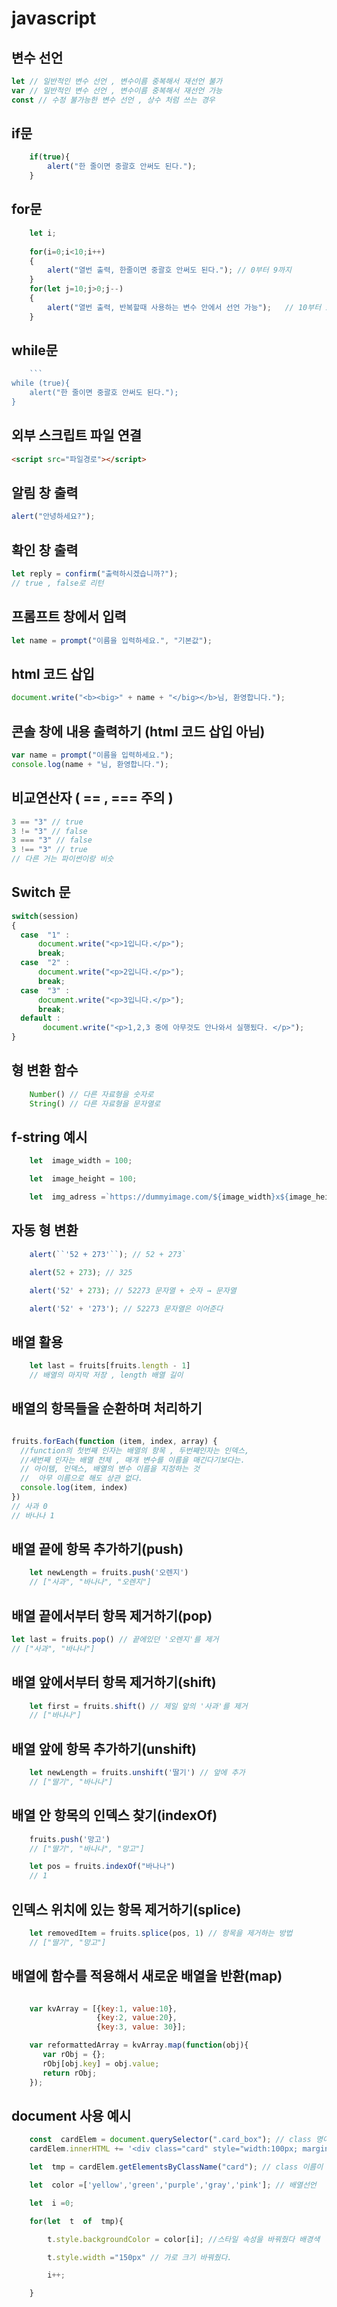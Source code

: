 # javascript

## 변수 선언
```javascript
let // 일반적인 변수 선언 , 변수이름 중복해서 재선언 불가
var // 일반적인 변수 선언 , 변수이름 중복해서 재선언 가능
const // 수정 불가능한 변수 선언 , 상수 처럼 쓰는 경우 
```
## if문 
```javascript
	if(true){
		alert("한 줄이면 중괄호 안써도 된다.");
	}
```
## for문 
```javascript
	let i;
	
	for(i=0;i<10;i++)
	{
		alert("열번 출력, 한줄이면 중괄호 안써도 된다."); // 0부터 9까지
	}
	for(let j=10;j>0;j--)
	{
		alert("열번 출력, 반복할때 사용하는 변수 안에서 선언 가능");   // 10부터 1까지
	}
```
## while문
```javascript
	```
while (true){
	alert("한 줄이면 중괄호 안써도 된다.");
}

```


## 외부 스크립트 파일 연결
```html
<script src="파일경로"></script>
```

## 알림 창 출력
```javascript
alert("안녕하세요?");
```

##  확인 창 출력
```javascript
let reply = confirm("출력하시겠습니까?"); 
// true , false로 리턴
```

## 프롬프트 창에서 입력
```javascript
let name = prompt("이름을 입력하세요.", "기본값");
```

## html 코드 삽입
```javascript
document.write("<b><big>" + name + "</big></b>님, 환영합니다.");
```

## 콘솔 창에 내용 출력하기 (html 코드 삽입 아님)
```javascript
var name = prompt("이름을 입력하세요."); 
console.log(name + "님, 환영합니다.");
```

##  비교연산자 ( ==  ,  ===  주의 )
```javascript
3 == "3" // true 
3 != "3" // false 
3 === "3" // false 
3 !== "3" // true
// 다른 거는 파이썬이랑 비슷
```

## Switch 문
```javascript
switch(session) 
{ 
  case  "1" : 
	  document.write("<p>1입니다.</p>"); 
	  break; 
  case  "2" : 
	  document.write("<p>2입니다.</p>"); 
	  break; 
  case  "3" : 
	  document.write("<p>3입니다.</p>"); 
	  break;
  default :
	   document.write("<p>1,2,3 중에 아무것도 안나와서 실행됬다. </p>");
}


```

##  형 변환 함수

```javascript
	Number() // 다른 자료형을 숫자로 
	String() // 다른 자료형을 문자열로
```

## f-string  예시

```javascript
	let  image_width = 100;

	let  image_height = 100;

	let  img_adress =`https://dummyimage.com/${image_width}x${image_height}/000/fff`;
```

##  자동 형 변환

```javascript
	alert(``'52 + 273'``); // 52 + 273`

	alert(52 + 273); // 325

	alert('52' + 273); // 52273 문자열 + 숫자 → 문자열

	alert('52' + '273'); // 52273 문자열은 이어준다
```

## 배열 활용

```javascript
	let last = fruits[fruits.length - 1]
	// 배열의 마지막 저장 , length 배열 길이

```

## 배열의 항목들을 순환하며 처리하기

```javascript

fruits.forEach(function (item, index, array) {
  //function의 첫번째 인자는 배열의 항목 , 두번째인자는 인덱스,  
  //세번째 인자는	배열 전체 , 매개 변수를 이름을 매긴다기보다는.
  // 아이템, 인덱스, 배열의 변수 이름을 지정하는 것
  //  아무 이름으로 해도 상관 없다.	
  console.log(item, index)
})
// 사과 0
// 바나나 1

```


## 배열 끝에 항목 추가하기(push)

```javascript
	let newLength = fruits.push('오렌지')
	// ["사과", "바나나", "오렌지"]
```


## 배열 끝에서부터 항목 제거하기(pop)

```javascript
let last = fruits.pop() // 끝에있던 '오렌지'를 제거
// ["사과", "바나나"]

```


## 배열 앞에서부터 항목 제거하기(shift)

```javascript
	let first = fruits.shift() // 제일 앞의 '사과'를 제거
	// ["바나나"]
```


## 배열 앞에 항목 추가하기(unshift)

```javascript
	let newLength = fruits.unshift('딸기') // 앞에 추가
	// ["딸기", "바나나"]
```


## 배열 안 항목의 인덱스 찾기(indexOf)

```javascript
	fruits.push('망고')
	// ["딸기", "바나나", "망고"]

	let pos = fruits.indexOf("바나나")
	// 1
```
## 인덱스 위치에 있는 항목 제거하기(splice)
```javascript
	let removedItem = fruits.splice(pos, 1) // 항목을 제거하는 방법
	// ["딸기", "망고"]
```
## 배열에 함수를 적용해서 새로운 배열을 반환(map)
```javascript

	var kvArray = [{key:1, value:10},
	               {key:2, value:20},
	               {key:3, value: 30}];

	var reformattedArray = kvArray.map(function(obj){
	   var rObj = {};
	   rObj[obj.key] = obj.value;
	   return rObj;
	});

```



## document 사용 예시
```javascript
	const  cardElem = document.querySelector(".card_box"); // class 명이 card_box 인것 저장
	cardElem.innerHTML += '<div class="card" style="width:100px; margin:2px;"><h2 style ="font-size:10px;text-align:center; padding : 2px; margin-top: 5px; ">card이름</h2><img class ="fuck" src="https://dummyimage.com/50x50/000/fff" alt=""><span style = "border-width:1px;text-align:center;font-size:12px ;">카드 내용</span></div>'; // 해당 객체에 html  코드 삽입

	let  tmp = cardElem.getElementsByClassName("card"); // class 이름이 카드인것 저장

	let  color =['yellow','green','purple','gray','pink']; // 배열선언

	let  i =0;

	for(let  t  of  tmp){

		t.style.backgroundColor = color[i]; //스타일 속성을 바꿔줬다 배경색

		t.style.width ="150px" // 가로 크기 바꿔줬다.

		i++;

	}
	 
	

```